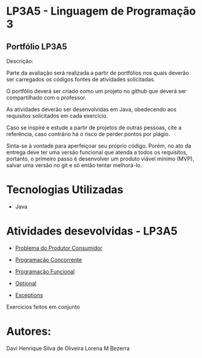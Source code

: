 # LP3A5 - Linguagem de Programação 3
Portfólio LP3A5
---------------------------
Descrição: 

Parte da avaliação será realizada a partir de portfólios nos quais deverão ser carregados os códigos fontes de atividades solicitadas.

O portfólio deverá ser criado como um projeto no github que deverá ser compartilhado com o professor.

As atividades deverão ser desenvolvidas em Java, obedecendo aos requisitos solicitados em cada exercício.

Caso se inspire e estude a partir de projetos de outras pessoas, cite a referência, caso contrário há o risco de perder pontos por plágio.

Sinta-se à vontade para aperfeiçoar seu próprio código. Porém, no ato da entrega deve ter uma versão funcional que atenda a todos os requisitos, portanto, o primeiro passo é desenvolver um produto viável mínimo (MVP), salvar uma versão no git e só então tentar melhorá-lo.

# Tecnologias Utilizadas

- Java

# Atividades desevolvidas - LP3A5

- [Problema do Produtor Consumidor]()

- [Programação Concorrente]()

- [Programação Funcional]()

- [Optional]()

- [Exceptions]()

Exercicios feitos em conjunto

# Autores:
Davi Henrique Silva de Oliveira
Lorena M Bezerra

